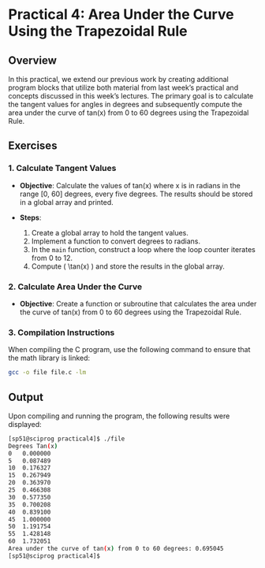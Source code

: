 # Practical 4: Area Under the Curve Using the Trapezoidal Rule

## Overview

In this practical, we extend our previous work by creating additional program blocks that utilize both material from last week’s practical and concepts discussed in this week’s lectures. The primary goal is to calculate the tangent values for angles in degrees and subsequently compute the area under the curve of tan(x)  from 0 to 60 degrees using the Trapezoidal Rule.

## Exercises

### 1. Calculate Tangent Values

- **Objective**: Calculate the values of tan(x) where x is in radians in the range [0, 60] degrees, every five degrees. The results should be stored in a global array and printed.
  
- **Steps**:
  1. Create a global array to hold the tangent values.
  2. Implement a function to convert degrees to radians.
  3. In the `main` function, construct a loop where the loop counter iterates from 0 to 12.
  4. Compute \( \tan(x) \) and store the results in the global array.

### 2. Calculate Area Under the Curve

- **Objective**: Create a function or subroutine that calculates the area under the curve of tan(x) from 0 to 60 degrees using the Trapezoidal Rule.

### 3. Compilation Instructions
 When compiling the C program, use the following command to ensure that the math library is linked:
  ```bash
  gcc -o file file.c -lm
  ```

## Output

Upon compiling and running the program, the following results were displayed:

```bash
[sp51@sciprog practical4]$ ./file 
Degrees Tan(x)
0	0.000000
5	0.087489
10	0.176327
15	0.267949
20	0.363970
25	0.466308
30	0.577350
35	0.700208
40	0.839100
45	1.000000
50	1.191754
55	1.428148
60	1.732051
Area under the curve of tan(x) from 0 to 60 degrees: 0.695045
[sp51@sciprog practical4]$ 
```

